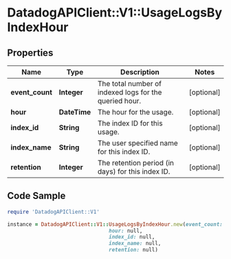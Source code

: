 # DatadogAPIClient::V1::UsageLogsByIndexHour

## Properties

Name | Type | Description | Notes
------------ | ------------- | ------------- | -------------
**event_count** | **Integer** | The total number of indexed logs for the queried hour. | [optional] 
**hour** | **DateTime** | The hour for the usage. | [optional] 
**index_id** | **String** | The index ID for this usage. | [optional] 
**index_name** | **String** | The user specified name for this index ID. | [optional] 
**retention** | **Integer** | The retention period (in days) for this index ID. | [optional] 

## Code Sample

```ruby
require 'DatadogAPIClient::V1'

instance = DatadogAPIClient::V1::UsageLogsByIndexHour.new(event_count: null,
                                 hour: null,
                                 index_id: null,
                                 index_name: null,
                                 retention: null)
```


